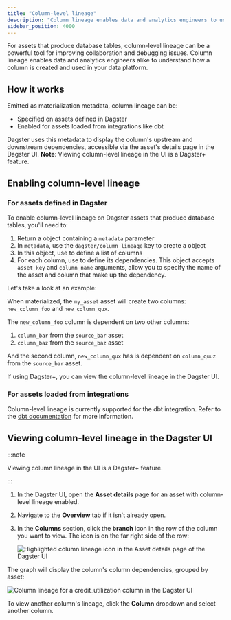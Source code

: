 ```yaml
---
title: "Column-level lineage"
description: "Column lineage enables data and analytics engineers to understand how a column is created and used in your data platform."
sidebar_position: 4000
---
```


For assets that produce database tables, column-level lineage can be a powerful tool for improving collaboration and debugging issues. Column lineage enables data and analytics engineers alike to understand how a column is created and used in your data platform.

## How it works

Emitted as materialization metadata, column lineage can be:

- Specified on assets defined in Dagster
- Enabled for assets loaded from integrations like dbt

Dagster uses this metadata to display the column's upstream and downstream dependencies, accessible via the asset's details page in the Dagster UI. **Note**: Viewing column-level lineage in the UI is a Dagster+ feature.

## Enabling column-level lineage

### For assets defined in Dagster

To enable column-level lineage on Dagster assets that produce database tables, you'll need to:

1. Return a <PyObject section="assets" module="dagster" object="MaterializeResult" /> object containing a `metadata` parameter
2. In `metadata`, use the `dagster/column_lineage` key to create a <PyObject section="metadata" module="dagster" object="TableColumnLineage" /> object
3. In this object, use <PyObject section="metadata" module="dagster" object="TableColumnLineage" displayText="TableColumnLineage.deps_by_column" /> to define a list of columns
4. For each column, use <PyObject section="metadata" module="dagster" object="TableColumnDep" /> to define its dependencies. This object accepts `asset_key` and `column_name` arguments, allow you to specify the name of the asset and column that make up the dependency.

Let's take a look at an example:

<CodeExample path="docs_snippets/docs_snippets/concepts/metadata-tags/asset_column_lineage.py" title="src/<project-name>/defs/assets.py" />

When materialized, the `my_asset` asset will create two columns: `new_column_foo` and `new_column_qux`.

The `new_column_foo` column is dependent on two other columns:

1. `column_bar` from the `source_bar` asset
2. `column_baz` from the `source_baz` asset

And the second column, `new_column_qux` has is dependent on `column_quuz` from the `source_bar` asset.

If using Dagster+, you can view the column-level lineage in the Dagster UI.

### For assets loaded from integrations

Column-level lineage is currently supported for the dbt integration. Refer to the [dbt documentation](/integrations/libraries/dbt/reference) for more information.

## Viewing column-level lineage in the Dagster UI

:::note

Viewing column lineage in the UI is a Dagster+ feature.

:::

1. In the Dagster UI, open the **Asset details** page for an asset with column-level lineage enabled.
2. Navigate to the **Overview** tab if it isn't already open.
3. In the **Columns** section, click the **branch** icon in the row of the column you want to view. The icon is on the far right side of the row:

    ![Highlighted column lineage icon in the Asset details page of the Dagster UI](/images/guides/build/assets/metadata-tags/column-lineage-icon.png)

The graph will display the column's column dependencies, grouped by asset:

![Column lineage for a credit_utilization column in the Dagster UI](/images/guides/build/assets/metadata-tags/column-level-lineage.png)

To view another column's lineage, click the **Column** dropdown and select another column.
